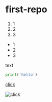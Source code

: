 # first-repo

1. 1
2. 2
3. 3

- 1
- 2
- 3

text

```python
print('hello')
```

[click](www.github.com/haeul)

![click](img/png)
